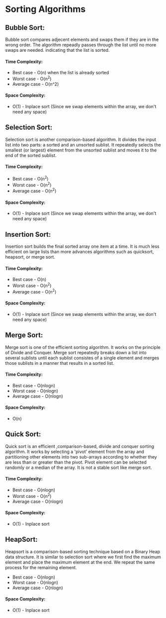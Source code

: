 # Sorting Algorithms

## Bubble Sort:
    
Bubble sort compares adjecent elements and swaps them if they are in the wrong order. The algorithm repeadly passes through the list until no more swaps are needed. indicating that the list is sorted.
    
#### Time Complexity:
- Best case - O(n) when the list is already sorted
- Worst case - O(n<sup>2</sup>) 
- Average case - O(n^2)
#### Space Complexity:
- O(1) - Inplace sort (Since we swap elements within the array, we don't need any space)

## Selection Sort:
    
Selection sort is another comparison-based algorithm. It divides the input list into two parts: a sorted and an unsorted sublist. It repeatedly selects the smallest (or largest) element from the unsorted sublist and moves it to the end of the sorted sublist.

#### Time Complexity:
- Best case - O(n<sup>2</sup>) 
- Worst case - O(n<sup>2</sup>) 
- Average case - O(n<sup>2</sup>) 
#### Space Complexity:
- O(1) - Inplace sort (Since we swap elements within the array, we don't need any space)

## Insertion Sort:
    
Insertion sort builds the final sorted array one item at a time. It is much less efficient on large lists than more advances algorithms such as quicksort, heapsort, or merge sort.

#### Time Complexity:
- Best case - O(n) 
- Worst case - O(n<sup>2</sup>) 
- Average case - O(n<sup>2</sup>) 
#### Space Complexity:
- O(1) - Inplace sort (Since we swap elements within the array, we don't need any space)

## Merge Sort:
 
Merge sort is one of the efficient sorting algorithm. It works on the principle of Divide and Conquer. Merge sort repeatedly breaks down a list into several sublists until each sublist consistes of a single element and merges those sublists in a manner that results in a sorted list.

#### Time Complexity:
- Best case - O(nlogn) 
- Worst case - O(nlogn) 
- Average case - O(nlogn) 
#### Space Complexity:
- O(n)

## Quick Sort:
 
Quick sort is an efficient ,comparison-based, divide and conquer sorting algorithm. It works by selecting a 'pivot' element from the array and partitioning other elements into two sub-arrays according to whether they are less than or greater than the pivot.
Pivot element can be selected randomly or a median of the array. It is not a stable sort like merge sort. 
#### Time Complexity:
- Best case - O(nlogn) 
- Worst case - O(n<sup>2</sup>) 
- Average case - O(nlogn) 
#### Space Complexity:
- O(1) - Inplace sort

    
## HeapSort:
 
Heapsort is a comparison-based sorting technique based on a Binary Heap data structure. It is similar to selection sort where we first find the maximum element and place the maximum element at the end. We repeat the same process for the remaining element.
- Best case - O(nlogn) 
- Worst case - O(nlogn) 
- Average case - O(nlogn) 
#### Space Complexity:
- O(1) - Inplace sort


